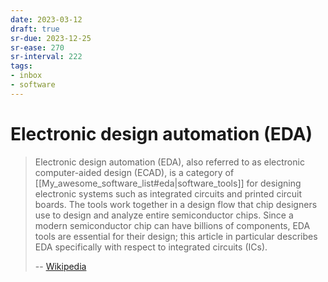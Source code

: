 ```yaml
---
date: 2023-03-12
draft: true
sr-due: 2023-12-25
sr-ease: 270
sr-interval: 222
tags:
- inbox
- software
---
```


# Electronic design automation (EDA)

> Electronic design automation (EDA), also referred to as electronic
> computer-aided design (ECAD), is a category of
> [[My_awesome_software_list#eda|software_tools]] for designing electronic
> systems such as integrated circuits and printed circuit boards. The tools work
> together in a design flow that chip designers use to design and analyze entire
> semiconductor chips. Since a modern semiconductor chip can have billions of
> components, EDA tools are essential for their design; this article in
> particular describes EDA specifically with respect to integrated circuits
> (ICs).
>
> -- [Wikipedia](https://en.wikipedia.org/wiki/Electronic_design_automation)